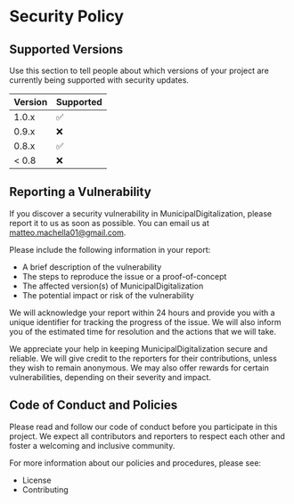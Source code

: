 # Security Policy

## Supported Versions

Use this section to tell people about which versions of your project are
currently being supported with security updates.

| Version | Supported          |
|---------|--------------------|
| 1.0.x   | :white_check_mark: |
| 0.9.x   | :x:                |
| 0.8.x   | :white_check_mark: |
| < 0.8   | :x:                |

## Reporting a Vulnerability

If you discover a security vulnerability in MunicipalDigitalization, please report it to us as soon as possible. You can
email us at matteo.machella01@gmail.com.

Please include the following information in your report:

- A brief description of the vulnerability
- The steps to reproduce the issue or a proof-of-concept
- The affected version(s) of MunicipalDigitalization
- The potential impact or risk of the vulnerability

We will acknowledge your report within 24 hours and provide you with a unique identifier for tracking the progress of
the issue. We will also inform you of the estimated time for resolution and the actions that we will take.

We appreciate your help in keeping MunicipalDigitalization secure and reliable. We will give credit to the reporters for
their contributions, unless they wish to remain anonymous. We may also offer rewards for certain vulnerabilities,
depending on their severity and impact.

## Code of Conduct and Policies

Please read and follow our code of conduct before you participate in this project. We expect all contributors and
reporters to respect each other and foster a welcoming and inclusive community.

For more information about our policies and procedures, please see:

- License
- Contributing

